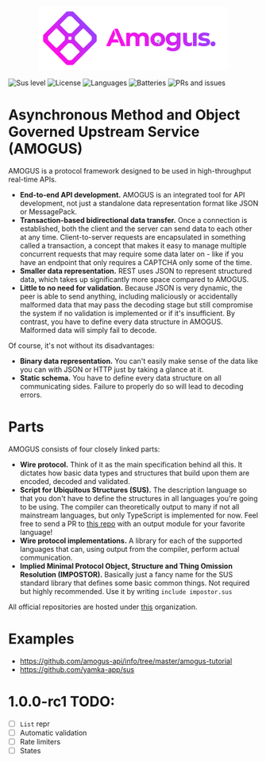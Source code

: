 <p align="center"><img src="logos/logo_color_on_white.png" height="128"/></p>

![Sus level](https://img.shields.io/badge/sus%20level-150%25-red)
![License](https://img.shields.io/github/license/amogus-api/susc)
![Languages](https://img.shields.io/badge/languages-html%7Cts-orange)
![Batteries](https://img.shields.io/badge/batteries-not%20included-red)
![PRs and issues](https://img.shields.io/badge/PRs%20and%20issues-welcome-brightgreen)

# Asynchronous Method and Object Governed Upstream Service (AMOGUS)
AMOGUS is a protocol framework designed to be used in high-throughput real-time APIs.
  - **End-to-end API development.** AMOGUS is an integrated tool for API development, not just a standalone data representation format like JSON or MessagePack.
  - **Transaction-based bidirectional data transfer.** Once a connection is established, both the client and the server can send data to each other at any time. Client-to-server requests are encapsulated in something called a transaction, a concept that makes it easy to manage multiple concurrent requests that may require some data later on - like if you have an endpoint that only requires a CAPTCHA only some of the time.
  - **Smaller data representation.** REST uses JSON to represent structured data, which takes up significantly more space compared to AMOGUS.
  - **Little to no need for validation.** Because JSON is very dynamic, the peer is able to send anything, including maliciously or accidentally malformed data that may pass the decoding stage but still compromise the system if no validation is implemented or if it's insufficient. By contrast, you have to define every data structure in AMOGUS. Malformed data will simply fail to decode.

Of course, it's not without its disadvantages:
  - **Binary data representation.** You can't easily make sense of the data like you can with JSON or HTTP just by taking a glance at it.
  - **Static schema.** You have to define every data structure on all communicating sides. Failure to properly do so will lead to decoding errors.

# Parts
AMOGUS consists of four closely linked parts:
  - **Wire protocol.** Think of it as the main specification behind all this. It dictates how basic data types and structures that build upon them are encoded, decoded and validated.
  - **Script for Ubiquitous Structures (SUS).** The description language so that you don't have to define the structures in all languages you're going to be using. The compiler can theoretically output to many if not all mainstream languages, but only TypeScript is implemented for now. Feel free to send a PR to [this repo](https://github.com/amogus-api/susc) with an output module for your favorite language!
  - **Wire protocol implementations.** A library for each of the supported languages that can, using output from the compiler, perform actual communication.
  - **Implied Minimal Protocol Object, Structure and Thing Omission Resolution (IMPOSTOR).** Basically just a fancy name for the SUS standard library that defines some basic common things. Not required but highly recommended. Use it by writing `include impostor.sus`

All official repositories are hosted under [this](https://github.com/amogus-api) organization.

# Examples
  - https://github.com/amogus-api/info/tree/master/amogus-tutorial
  - https://github.com/yamka-app/sus

# 1.0.0-rc1 TODO:
  - [ ] `List` repr
  - [ ] Automatic validation
  - [ ] Rate limiters
  - [ ] States